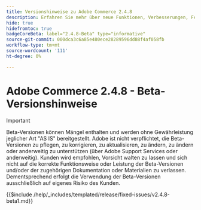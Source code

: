 ```yaml
---
title: Versionshinweise zu Adobe Commerce 2.4.8
description: Erfahren Sie mehr über neue Funktionen, Verbesserungen, Fehlerbehebungen und bekannte Probleme in der Adobe Commerce-Version 2.4.8.
hide: true
hidefromtoc: true
badgeCoreBeta: label="2.4.8-Beta" type="informative"
source-git-commit: 000dca3c6a85e480ece28289596dd88f4af058fb
workflow-type: tm+mt
source-wordcount: '111'
ht-degree: 0%

---
```



# Adobe Commerce 2.4.8 - Beta-Versionshinweise

>[!IMPORTANT]
>
>Beta-Versionen können Mängel enthalten und werden ohne Gewährleistung jeglicher Art &quot;AS IS&quot; bereitgestellt. Adobe ist nicht verpflichtet, die Beta-Versionen zu pflegen, zu korrigieren, zu aktualisieren, zu ändern, zu ändern oder anderweitig zu unterstützen (über Adobe Support Services oder anderweitig). Kunden wird empfohlen, Vorsicht walten zu lassen und sich nicht auf die korrekte Funktionsweise oder Leistung der Beta-Versionen und/oder der zugehörigen Dokumentation oder Materialien zu verlassen. Dementsprechend erfolgt die Verwendung der Beta-Versionen ausschließlich auf eigenes Risiko des Kunden.

{{$include /help/_includes/templated/release/fixed-issues/v2.4.8-beta1.md}}
